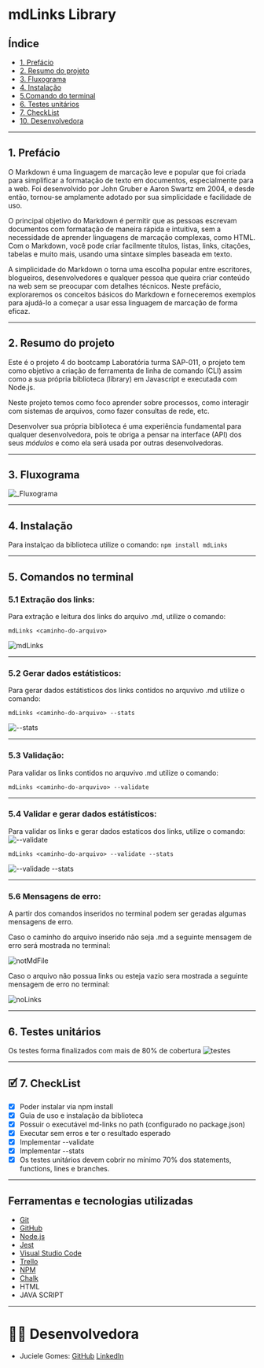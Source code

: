 # mdLinks Library

## Índice

* [1. Prefácio](#prefacio)
* [2. Resumo do projeto](#resumo-do-projeto)
* [3. Fluxograma](#fluxograma)
* [4. Instalação](#instalacao)
* [5.Comando do terminal](#comandos-no-terminal)
* [6. Testes unitários](#testes-unitarios)
* [7. CheckList](#checklist)
* [10. Desenvolvedora](#desenvolvedora)

***
<a name="prefacio"></a>
## 1. Prefácio


O Markdown é uma linguagem de marcação leve e popular que foi criada para simplificar a formatação de texto em documentos, especialmente para a web. Foi desenvolvido por John Gruber e Aaron Swartz em 2004, e desde então, tornou-se amplamente adotado por sua simplicidade e facilidade de uso.

O principal objetivo do Markdown é permitir que as pessoas escrevam documentos com formatação de maneira rápida e intuitiva, sem a necessidade de aprender linguagens de marcação complexas, como HTML. Com o Markdown, você pode criar facilmente títulos, listas, links, citações, tabelas e muito mais, usando uma sintaxe simples baseada em texto.

A simplicidade do Markdown o torna uma escolha popular entre escritores, blogueiros, desenvolvedores e qualquer pessoa que queira criar conteúdo na web sem se preocupar com detalhes técnicos. Neste prefácio, exploraremos os conceitos básicos do Markdown e forneceremos exemplos para ajudá-lo a começar a usar essa linguagem de marcação de forma eficaz.
* * *

<a name="resumo-do-projeto"></a>
## 2. Resumo do projeto

Este é o projeto 4 do bootcamp Laboratória turma SAP-011, o projeto tem como objetivo
a criação de ferramenta de linha de comando (CLI) assim como
a sua própria biblioteca (library) em Javascript e executada com Node.js.

Neste projeto temos como foco aprender sobre processos, como interagir
com sistemas de arquivos, como fazer consultas de rede, etc.

Desenvolver sua própria biblioteca é uma experiência fundamental para qualquer
desenvolvedora, pois te obriga a pensar na interface (API) dos seus _módulos_ e
como ela será usada por outras desenvolvedoras. 
* * *

<a name="fluxograma"></a>
## 3. Fluxograma
![_Fluxograma](https://github.com/JucieleGomes/SAP011-md-links/assets/127780316/a8a8f2d1-d4d7-4805-b8fc-761fc49fe403)
* * *

<a name="instalacao"></a>
## 4. Instalação
Para instalçao da biblioteca utilize o comando:
`npm install mdLinks`
* * *



<a name="comandos-no-terminal"></a>
## 5. Comandos no terminal

### 5.1 Extração dos links:
Para extração e leitura dos links do arquivo .md, utilize o comando:

`mdLinks <caminho-do-arquivo>`

![mdLinks](https://github.com/JucieleGomes/SAP011-md-links/assets/127780316/32fdbaff-54d6-49d8-8c96-4924059b05d0)
* * *
### 5.2 Gerar dados estátisticos:
Para gerar dados estátisticos dos links contidos no arquvivo .md utilize o comando:

`mdLinks <caminho-do-arquivo> --stats`

![--stats](https://github.com/JucieleGomes/mdLinks-Library/assets/127780316/ccd2c50a-2f13-45c5-8f3e-35519f15132a)

* * *
### 5.3 Validação:
Para validar os links contidos no arquvivo .md utilize o comando:

`mdLinks <caminho-do-arquvivo> --validate`


* * *
### 5.4 Validar e gerar dados estátisticos:
Para validar os links e gerar dados estaticos dos links, utilize o comando: 
![--validate](https://github.com/JucieleGomes/SAP011-md-links/assets/127780316/19733eb4-0c28-460a-a233-198eedb8e445)

`mdLinks <caminho-do-arquivo> --validate --stats`

![--validade --stats](https://github.com/JucieleGomes/SAP011-md-links/assets/127780316/051394b9-831c-4d71-a151-06bca0c40750)
* * *
### 5.6 Mensagens de erro:
A partir dos comandos inseridos no terminal podem ser geradas algumas mensagens de erro.

Caso o caminho do arquivo inserido não seja .md a seguinte mensagem de erro será mostrada no terminal:


![notMdFile](https://github.com/JucieleGomes/SAP011-md-links/assets/127780316/5965be90-512c-4203-94c2-39d33c480b38)

Caso o arquivo não possua links ou esteja vazio sera mostrada a seguinte mensagem de erro no terminal: 

![noLinks](https://github.com/JucieleGomes/SAP011-md-links/assets/127780316/74c1c490-f06a-4b41-a84b-90ee611ad3c6)
* * *
<a name="testes-unitarios"></a>
## 6. Testes unitários
Os testes forma finalizados com mais de 80% de cobertura
![testes](https://github.com/JucieleGomes/mdLinks-Library/assets/127780316/9f745f5a-4e9d-4c54-af1f-c02d7670d506)

* * *
<a name="checklist"></a>
## 🗹 7. CheckList 
- [x]  Poder instalar via npm install 
- [x] Guia de uso e instalação da biblioteca
- [x] Possuir o executável md-links no path (configurado no package.json)
- [x] Executar sem erros e ter o resultado esperado
- [x] Implementar --validate
- [x] Implementar --stats
- [x] Os testes unitários devem cobrir no mínimo 70% dos statements, functions, lines e branches.
* * * 
<a name="ferramentas-e-tecnologias-utilizadas"></a>
## Ferramentas e tecnologias utilizadas

* [Git](https://git-scm.com/)
* [GitHub](https://github.com/)
* [Node.js](https://nodejs.org/en)
* [Jest](https://jestjs.io/)
* [Visual Studio Code](https://code.visualstudio.com/)
* [Trello](https://trello.com/pt-BR/login)
* [NPM](https://www.npmjs.com/)
* [Chalk](https://www.npmjs.com/package/chalk)
* HTML
* JAVA SCRIPT
* * *

<a name="desenvolvedora"></a>
# 👩‍💻 Desenvolvedora
* Juciele Gomes: [GitHub](https://github.com/JucieleGomes) [LinkedIn](https://www.linkedin.com/in/juciele-gomes-03287b149/)














